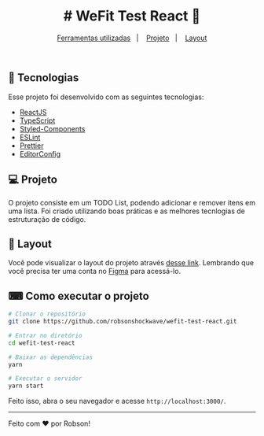 <h1 align="center">
  # WeFit Test React 💛
</h1>

<p align="center">
  <a href="#-tecnologias">Ferramentas utilizadas</a>&nbsp;&nbsp;&nbsp;|&nbsp;&nbsp;&nbsp;
  <a href="#-projeto">Projeto</a>&nbsp;&nbsp;&nbsp;|&nbsp;&nbsp;&nbsp;
  <a href="#-layout">Layout</a>
</p>

<br>

## 🚀 Tecnologias

Esse projeto foi desenvolvido com as seguintes tecnologias:

- [ReactJS](https://pt-br.reactjs.org/)
- [TypeScript](https://www.typescriptlang.org/)
- [Styled-Components](https://styled-components.com/)
- [ESLint](https://eslint.org/)
- [Prettier](https://prettier.io/)
- [EditorConfig](https://editorconfig.org/)

## 💻 Projeto

O projeto consiste em um TODO List, podendo adicionar e remover itens em uma lista. Foi criado utilizando boas práticas e as melhores tecnlogias de estruturação de código.

## 🔖 Layout

Você pode visualizar o layout do projeto através [desse link](https://www.figma.com/file/ppxwB20F6ONYoLZcV6A5G6/Teste-Front-2019?node-id=0%3A1). Lembrando que você precisa ter uma conta no [Figma](http://figma.com/) para acessá-lo.

## ⌨ Como executar o projeto

```bash
# Clonar o repositório
git clone https://github.com/robsonshockwave/wefit-test-react.git

# Entrar no diretório
cd wefit-test-react

# Baixar as dependências
yarn

# Executar o servidor
yarn start
```

Feito isso, abra o seu navegador e acesse `http://localhost:3000/`.

---

Feito com ♥ por Robson!

